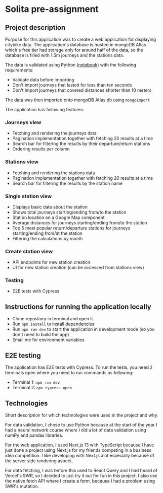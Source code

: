 # Solita pre-assignment

## Project description

Purpose for this application was to create a web application for displaying citybike data. The application's database is hosted in mongoDB Atlas which's free tier had storage only for around half of the data, so the database is filled with 1.5m journeys and the stations data.

The data is validated using Python [(notebook)](https://colab.research.google.com/drive/1W69s5jaew1L7bPouCLr2QHLOqxofv6P7#scrollTo=vaagiWcFLFcr) with the following requirements:

- Validate data before importing
- Don't import journeys that lasted for less than ten seconds
- Don't import journeys that covered distances shorter than 10 meters

The data was then imported onto mongoDB Atlas db using `mongoimport`

The application has following features:

### Journeys view

- Fetching and rendering the journeys data
- Pagination implementation together with fetching 20 results at a time
- Search bar for filtering the results by their departure/return stations
- Ordering results per column

### Stations view

- Fetching and rendering the stations data
- Pagination implementation together with fetching 20 results at a time
- Search bar for filtering the results by the station name

### Single station view

- Displays basic data about the station
- Shows total journeys starting/ending from/to the station
- Station location on a Google Map component
- Average distances for journeys starting/ending from/to the station
- Top 5 most popular return/departure stations for journeys starting/ending from/at the station
- Filtering the calculations by month

### Create station view

- API endpoints for new station creation
- UI for new station creation (can be accessed from stations view)

### Testing

- E2E tests with Cypress

## Instructions for running the application locally

- Clone repository in terminal and open it
- Run `npm install` to install dependencies
- Run `npm run dev` to start the application in development mode (so you don't need to build the app)
- Email me for environment variables

## E2E testing

The application has E2E tests with Cypress. To run the tests, you need 2 terminals open where you need to run commands as following:

- Terminal 1: `npm run dev`
- Terminal 2: `npx cypress open`

## Technologies

Short description for which technologies were used in the project and why.

For data validation, I chose to use Python because at the start of the year I had a neural network course where I did a lot of data validation using numPy and pandas libraries.

For the web application, I used Next.js 13 with TypeScript because I have just done a project using Next.js for my friends competing in a business idea competition. I like developing with Next.js alot especially because of the server side rendering aspect.

For data fetching, I was before this used to React Query and I had heard of Vercel's SWR, so I decided to just try it out for fun in this project. I also use the native fetch API where I create a form, because I had a problem using SWR's mutation.
